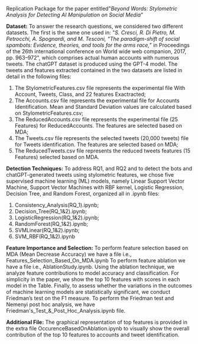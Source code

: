 Replication Package for the paper entitled"*Beyond Words: Stylometric Analysis for Detecting AI Manipulation on Social Media*"

**Dataset:** To answer the research questions, we considered two different datasets. The first is the same one used in: "*S. Cresci, R. Di Pietro, M. Petrocchi, A. Spognardi, and M. Tesconi, “The paradigm-shift of social spambots: Evidence, theories, and tools for the arms race,*” in Proceedings of the 26th international conference on World wide web companion, 2017, pp. 963–972",  which comprises actual human accounts with numerous tweets.  The chatGPT dataset is produced using the GPT-4 model.
The tweets and features extracted contained in the two datasets are listed in detail in the following files:
1.  The StylometricFeatures.csv file represents the experimental file With Account, Tweets, Class, and 22 features Exactracted;
2. The Accounts.csv file represents the experimental file for Accounts Identification. Mean and Standard Deviation values are calculated based on StylometricFeatures.csv;
3. The ReducedAccounts.csv file represents the experimental file (25 Features) for ReducedAccounts. The features are selected based on MDA;
4. The Tweets.csv file represents the selected tweets (20,000 tweets) file for Tweets identification. The features are selected based on MDA;
5. The ReducedTweets.csv file represents the  reduced tweets features  (15 Features) selected based on MDA.

**Detection Techniques:** To address RQ1, and RQ2 and to detect the bots and chatGPT-generated tweets using stylometric features, we chose five supervised machine learning (ML) models, namely Linear Support Vector Machine, Support Vector Machines with RBF kernel, Logistic Regression, Decision Tree, and Random Forest, organized all in  .ipynb files:
1. Consistency_Analysis(RQ_1).ipynb;
2. Decision_Tree(RQ_1&2).ipynb;
3. LogisticRegression(RQ_1&2).ipynb;
4. RandomForest(RQ_1&2).ipynb;
5. SVMLinear(RQ_1&2).ipynb;
6. SVM_RBF(RQ_1&2).ipynb

**Feature Importance and Selection:** To perform feature selection based on MDA (Mean Decrease Accuracy) we have a file i.e., Features_Selection_Based_On_MDA.ipynb
To perform feature ablation we have a file i.e., AblationStudy.ipynb. Using the ablation technique, we analyze feature contributions to model accuracy and classification. For simplicity in the paper, we show the top 10 features with scores in each model in the Table.
Finally, to assess whether the variations in the outcomes of machine learning models are statistically significant, we conduct Friedman’s test on the F1 measure. To perform the Friedman test and Nemenyi post hoc analysis, we have Friedman's_Test_&_Post_Hoc_Analysis.ipynb file.

**Additional File:** The graphical representation of top features is provided in the extra file OccurenceBasedOnAblation.ipynb to visually show the overall contribution of the top 10 features to accounts and tweet identification.
   
   
   







